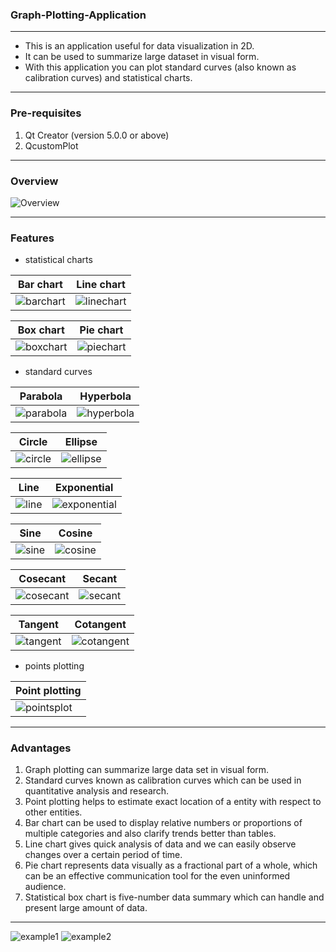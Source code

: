 ### Graph-Plotting-Application
<hr>

- This is an application useful for data visualization in 2D. 
- It can be used to summarize large dataset in visual form. 
- With this application you can plot standard curves (also known as calibration curves) and statistical charts.

<hr>

### Pre-requisites
1. Qt Creator (version 5.0.0 or above)
2. QcustomPlot

<hr>

### Overview 
![Overview](screenshots/overview.png)

<hr>

### Features

* statistical charts

| Bar chart                                     | Line chart                      |
| --------------------------------------------- | ------------------------------- |
| ![barchart](Download_plot/barchart_plot.png)  | ![linechart](Download_plot/line_chart_plot.png) |

| Box chart                                     | Pie chart                       |
| --------------------------------------------- | ------------------------------- |
| ![boxchart](Download_plot/boxplot.png)        | ![piechart](Download_plot/piechart.png) |

* standard curves

| Parabola                                      | Hyperbola                         |
| --------------------------------------------- | --------------------------------- |
| ![parabola](Download_plot/parabola_plot.png)  | ![hyperbola](Download_plot/hyperbola_plot.png) |

| Circle                                        | Ellipse                           |
| --------------------------------------------- | --------------------------------- |
| ![circle](Download_plot/circle_plot.png)      | ![ellipse](Download_plot/ellipse_plot.png) |

| Line                                          | Exponential                       |
| --------------------------------------------- | --------------------------------- |
| ![line](Download_plot/line_plot.png)          | ![exponential](Download_plot/exponential_plot.png) |

| Sine                                          | Cosine                            |
| --------------------------------------------- | --------------------------------- |
| ![sine](Download_plot/sine_plot.png)          | ![cosine](Download_plot/cosine_plot.png) |

| Cosecant                                      | Secant                            |
| --------------------------------------------- | --------------------------------- |
| ![cosecant](Download_plot/cosec_plot.png)     | ![secant](Download_plot/sec_plot.png) |

| Tangent                                       | Cotangent                         |
| --------------------------------------------- | --------------------------------- |
| ![tangent](Download_plot/tangent_plot.png)    | ![cotangent](Download_plot/cot_plot.png) |

* points plotting

| Point plotting                                |
| --------------------------------------------- |
| ![pointsplot](Download_plot/point_plot.png)   | 

<hr>

### Advantages

1. Graph plotting can summarize large data set in visual form.
2. Standard curves known as calibration curves which can be used in quantitative analysis and research.
3. Point plotting helps to estimate exact location of a entity with respect to other entities.
4. Bar chart can be used to display relative numbers or proportions of multiple categories and also clarify trends better than tables.
5. Line chart gives quick analysis of data and we can easily observe changes over a certain period of time.
6. Pie chart represents data visually as a fractional part of a whole, which can be an effective communication tool for the even uninformed audience.
7. Statistical box chart is five-number data summary which can handle and present large amount of data.

<hr>

![example1](screenshots/1_mainwindow.png)
![example2](screenshots/2_standard_curves.png)
